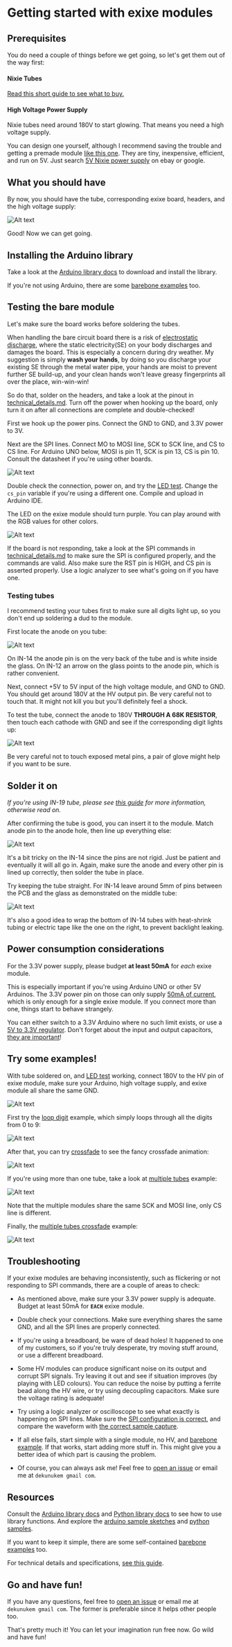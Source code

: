 # Getting started with exixe modules

## Prerequisites

You do need a couple of things before we get going, so let's get them out of the way first:

#### Nixie Tubes

[Read this short guide to see what to buy.](buying_nixie_tubes.md)

#### High Voltage Power Supply

Nixie tubes need around 180V to start glowing. That means you need a high voltage supply.

You can design one yourself, although I recommend saving the trouble and getting a premade module [like this one](https://www.ebay.com/itm/DC-5V-12V-to-180V-DC-High-Voltage-NIXIE-Power-Supply-Module-PSU-NIXIE-TUBE-ERA-/322511957768?hash=item4b1735ef08:g:ftQAAOSwYTVZmjZb). They are tiny, inexpensive, efficient, and run on 5V. Just search [5V Nixie power supply](https://www.ebay.com/sch/i.html?_from=R40&_nkw=5V+Nixie+power+supply) on ebay or google. 

## What you should have

By now, you should have the tube, corresponding exixe board, headers, and the high voltage supply:

![Alt text](resources/all.jpg)

Good! Now we can get going.

## Installing the Arduino library

Take a look at the [Arduino library docs](arduino_library/README.md) to download and install the library.

If you're not using Arduino, there are some [barebone examples](/arduino_examples/barebone) too.

## Testing the bare module

Let's make sure the board works before soldering the tubes.

When handling the bare circuit board there is a risk of [electrostatic discharge](https://en.wikipedia.org/wiki/Electrostatic_discharge), where the static electricity(SE) on your body discharges and damages the board. This is especially a concern during dry weather. My suggestion is simply **wash your hands**, by doing so you discharge your existing SE through the metal water pipe, your hands are moist to prevent further SE build-up, and your clean hands won't leave greasy fingerprints all over the place, win-win-win!

So do that, solder on the headers, and take a look at the pinout in [technical_details.md](/technical_details.md). Turn off the power when hooking up the board, only turn it on after all connections are complete and double-checked!

First we hook up the power pins. Connect the GND to GND, and 3.3V power to 3V. 

Next are the SPI lines. Connect MO to MOSI line, SCK to SCK line, and CS to CS line. For Arduino UNO below, MOSI is pin 11, SCK is pin 13, CS is pin 10. Consult the datasheet if you're using other boards.

![Alt text](resources/led_test_sch.png)

Double check the connection, power on, and try the [LED test](/arduino_examples/1_LED_test). Change the `cs_pin` variable if you're using a different one. Compile and upload in Arduino IDE. 

The LED on the exixe module should turn purple. You can play around with the RGB values for other colors.

![Alt text](resources/example0.jpg)

If the board is not responding, take a look at the SPI commands in [technical_details.md](/technical_details.md) to make sure the SPI is configured properly, and the commands are valid. Also make sure the RST pin is HIGH, and CS pin is asserted properly. Use a logic analyzer to see what's going on if you have one.

### Testing tubes

I recommend testing your tubes first to make sure all digits light up, so you don't end up soldering a dud to the module.

First locate the anode on you tube:

![Alt text](resources/anode.jpg)

On IN-14 the anode pin is on the very back of the tube and is white inside the glass. On IN-12 an arrow on the glass points to the anode pin, which is rather convenient.

Next, connect +5V to 5V input of the high voltage module, and GND to GND. You should get around 180V at the HV output pin. Be very careful not to touch that. It might not kill you but you'll definitely feel a shock.

To test the tube, connect the anode to 180V **THROUGH A 68K RESISTOR**, then touch each cathode with GND and see if the corresponding digit lights up:

![Alt text](resources/test_sch.png)

Be very careful not to touch exposed metal pins, a pair of glove might help if you want to be sure.

## Solder it on

*If you're using IN-19 tube, please see [this guide](in-19_pin_mapping.md) for more information, otherwise read on.*

After confirming the tube is good, you can insert it to the module. Match anode pin to the anode hole, then line up everything else:

![Alt text](resources/anodes.jpg)

It's a bit tricky on the IN-14 since the pins are not rigid. Just be patient and eventually it will all go in. Again, make sure the anode and every other pin is lined up correctly, then solder the tube in place.

Try keeping the tube straight. For IN-14 leave around 5mm of pins between the PCB and the glass as demonstrated on the middle tube:

![Alt text](resources/soldered.jpg)

It's also a good idea to wrap the bottom of IN-14 tubes with heat-shrink tubing or electric tape like the one on the right, to prevent backlight leaking.

## Power consumption considerations

For the 3.3V power supply, please budget **at least 50mA** for *each* exixe module.

This is especially important if you're using Arduino UNO or other 5V Arduinos. The 3.3V power pin on those can only supply [50mA of current](resources/current.jpg), which is only enough for a single exixe module. If you connect more than one, things start to behave strangely.

You can either switch to a 3.3V Arduino where no such limit exists, or use a [5V to 3.3V regulator](https://www.sparkfun.com/products/526). Don't forget about the input and output capacitors, [they are important](https://electronics.stackexchange.com/questions/232935/why-is-there-always-a-capacitor-on-input-and-output-of-a-voltage-regulator)!

## Try some examples!

With tube soldered on, and [LED test](/arduino_examples/1_LED_test) working, connect 180V to the HV pin of exixe module, make sure your Arduino, high voltage supply, and exixe module all share the same GND. 

![Alt text](resources/hvsch.png)

First try the [loop digit](/arduino_examples/2_loop_digit_simple) example, which simply loops through all the digits from 0 to 9:

![Alt text](resources/1s.gif)

After that, you can try [crossfade](/arduino_examples/3_loop_digit_crossfade) to see the fancy crossfade animation:

![Alt text](resources/1c.gif)

If you're using more than one tube, take a look at [multiple tubes](/arduino_examples/4_multiple_tubes_simple) example:

![Alt text](resources/2s.gif)

Note that the multiple modules share the same SCK and MOSI line, only CS line is different.

Finally, the [multiple tubes crossfade](/arduino_examples/5_multiple_tubes_crossfade) example:

![Alt text](resources/2c.gif)

## Troubleshooting

If your exixe modules are behaving inconsistently, such as flickering or not responding to SPI commands, there are a couple of areas to check:

* As mentioned above, make sure your 3.3V power supply is adequate. Budget at least 50mA for **`EACH`** exixe module.

* Double check your connections. Make sure everything shares the same GND, and all the SPI lines are properly connected.

* If you're using a breadboard, be ware of dead holes! It happened to one of my customers, so if you're truly desperate, try moving stuff around, or use a different breadboard.

* Some HV modules can produce significant noise on its output and corrupt SPI signals. Try leaving it out and see if situation improves (by playing with LED colours). You can reduce the noise by putting a ferrite bead along the HV wire, or try using decoupling capacitors. Make sure the voltage rating is adequate!

* Try using a logic analyzer or oscilloscope to see what exactly is happening on SPI lines. Make sure the [SPI configuration is correct](/technical_details.md#spi-command-protocol), and compare the waveform with [the correct sample capture](/technical_details.md#sample-timing-capture).

* If all else fails, start simple with a single module, no HV, and [barebone example](/arduino_examples/barebone). If that works, start adding more stuff in. This might give you a better idea of which part is causing the problem.

* Of course, you can always ask me! Feel free to [open an issue](https://github.com/dekuNukem/exixe/issues) or email me at `dekunukem gmail com`.

## Resources

Consult the [Arduino library docs](arduino_library/README.md) and [Python library docs](python_library/README.md) to see how to use library functions. And explore the [arduino sample sketches](/arduino_examples) and [python samples](/python_examples).

If you want to keep it simple, there are some self-contained [barebone examples](/arduino_examples/barebone) too.

For technical details and specifications, [see this guide](/technical_details.md).

## Go and have fun!

If you have any questions, feel free to [open an issue](https://github.com/dekuNukem/exixe/issues) or email me at `dekunukem gmail com`. The former is preferable since it helps other people too.

That's pretty much it! You can let your imagination run free now. Go wild and have fun!
